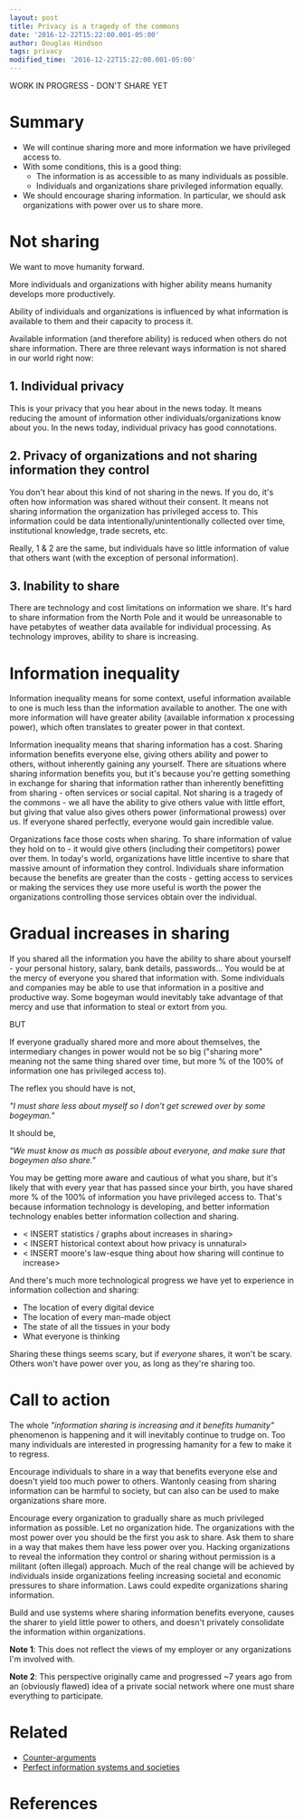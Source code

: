 ```yaml
---
layout: post
title: Privacy is a tragedy of the commons
date: '2016-12-22T15:22:00.001-05:00'
author: Douglas Hindson
tags: privacy
modified_time: '2016-12-22T15:22:00.001-05:00'
---
```


WORK IN PROGRESS - DON'T SHARE YET

# Summary

* We will continue sharing more and more information we have privileged access to.
* With some conditions, this is a good thing:
  * The information is as accessible to as many individuals as possible.
  * Individuals and organizations share privileged information equally.
* We should encourage sharing information. In particular, we should ask organizations with power over us to share more.

# Not sharing

We want to move humanity forward.

More individuals and organizations with higher ability means humanity develops more productively.

Ability of individuals and organizations is influenced by what information is available to them and their capacity to process it.

Available information (and therefore ability) is reduced when others do not share information. There are three relevant ways information is not shared in our world right now:

## 1. Individual privacy

This is your privacy that you hear about in the news today. It means reducing the amount of information other individuals/organizations know about you. In the news today, individual privacy has good connotations.

## 2. Privacy of organizations and not sharing information they control

You don't hear about this kind of not sharing in the news. If you do, it's often how information was shared without their consent. It means not sharing information the organization has privileged access to. This information could be data intentionally/unintentionally collected over time, institutional knowledge, trade secrets, etc.

Really, 1 & 2 are the same, but individuals have so little information of value that others want (with the exception of personal information).

## 3. Inability to share

There are technology and cost limitations on information we share. It's hard to share information from the North Pole and it would be unreasonable to have petabytes of weather data available for individual processing. As technology improves, ability to share is increasing.

# Information inequality

Information inequality means for some context, useful information available to one is much less than the information available to another. The one with more information will have greater ability (available information x processing power), which often translates to greater power in that context.

Information inequality means that sharing information has a cost. Sharing information benefits everyone else, giving others ability and power to others, without inherently gaining any yourself. There are situations where sharing information benefits you, but it's because you're getting something in exchange for sharing that information rather than inherently benefitting from sharing - often services or social capital. Not sharing is a tragedy of the commons - we all have the ability to give others value with little effort, but giving that value also gives others power (informational prowess) over us. If everyone shared perfectly, everyone would gain incredible value.

Organizations face those costs when sharing. To share information of value they hold on to - it would give others (including their competitors) power over them. In today's world, organizations have little incentive to share that massive amount of information they control. Individuals share information because the benefits are greater than the costs - getting access to services or making the services they use more useful is worth the power the organizations controlling those services obtain over the individual.

# Gradual increases in sharing

If you shared all the information you have the ability to share about yourself - your personal history, salary, bank details, passwords... You would be at the mercy of everyone you shared that information with. Some individuals and companies may be able to use that information in a positive and productive way. Some bogeyman would inevitably take advantage of that mercy and use that information to steal or extort from you.

BUT

If everyone gradually shared more and more about themselves, the intermediary changes in power would not be so big ("sharing more" meaning not the same thing shared over time, but more % of the 100% of information one has privileged access to).

The reflex you should have is not,

*"I must share less about myself so I don't get screwed over by some bogeyman."*

It should be, 

*"We must know as much as possible about everyone, and make sure that bogeymen also share."*

You may be getting more aware and cautious of what you share, but it's likely that with every year that has passed since your birth, you have shared more % of the 100% of information you have privileged access to. That's because information technology is developing, and better information technology enables better information collection and sharing.

* < INSERT statistics / graphs about increases in sharing>
* < INSERT historical context about how privacy is unnatural>
* < INSERT moore's law-esque thing about how sharing will continue to increase>

And there's much more technological progress we have yet to experience in information collection and sharing:

* The location of every digital device
* The location of every man-made object
* The state of all the tissues in your body
* What everyone is thinking

Sharing these things seems scary, but if *everyone* shares, it won't be scary. Others won't have power over you, as long as they're sharing too.

# Call to action

The whole *"information sharing is increasing and it benefits humanity"* phenomenon is happening and it will inevitably continue to trudge on. Too many individuals are interested in progressing hamanity for a few to make it to regress.

Encourage individuals to share in a way that benefits everyone else and doesn't yield too much power to others. Wantonly ceasing from sharing information can be harmful to society, but can also can be used to make organizations share more. 

Encourage every organization to gradually share as much privileged information as possible. Let no organization hide. The organizations with the most power over you should be the first you ask to share. Ask them to share in a way that makes them have less power over you. Hacking organizations to reveal the information they control or sharing without permission is a militant (often illegal) approach. Much of the real change will be achieved by individuals inside organizations feeling increasing societal and economic pressures to share information. Laws could expedite organizations sharing information.

Build and use systems where sharing information benefits everyone, causes the sharer to yield little power to others, and doesn't privately consolidate the information within organizations.

**Note 1**: This does not reflect the views of my employer or any organizations I'm involved with.

**Note 2**: This perspective originally came and progressed ~7 years ago from an (obviously flawed) idea of a private social network where one must share everything to participate.

# Related

* [Counter-arguments](http://www.curiousest.com/2016/12/26/counter-arguments-sharing-is-good.html)
* [Perfect information systems and societies](http://www.curiousest.com/2016/12/26/perfect-information-systems-and-societies.html)

# References

